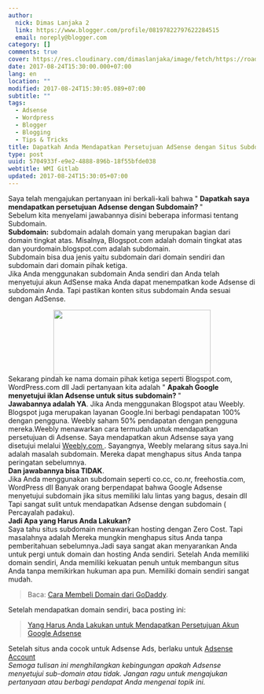 ```yaml
---
author:
  nick: Dimas Lanjaka 2
  link: https://www.blogger.com/profile/08197822797622284515
  email: noreply@blogger.com
category: []
comments: true
cover: https://res.cloudinary.com/dimaslanjaka/image/fetch/https://roadtoblogging.com/wp-content/uploads/2013/01/Adsense-Account-With-Subdomain-1.png?w=730&ssl=1
date: 2017-08-24T15:30:00.000+07:00
lang: en
location: ""
modified: 2017-08-24T15:30:05.089+07:00
subtitle: ""
tags:
  - Adsense
  - Wordpress
  - Blogger
  - Blogging
  - Tips & Tricks
title: Dapatkah Anda Mendapatkan Persetujuan AdSense dengan Situs Subdomain?
type: post
uuid: 5704933f-e9e2-4888-896b-18f55bfde038
webtitle: WMI Gitlab
updated: 2017-08-24T15:30:05+07:00
---
```


Saya telah mengajukan pertanyaan ini berkali-kali bahwa " <strong> Dapatkah saya mendapatkan persetujuan Adsense dengan Subdomain? </strong> "<br>Sebelum kita menyelami jawabannya disini beberapa informasi tentang Subdomain.<br><strong>Subdomain:</strong> subdomain adalah domain yang merupakan bagian dari domain tingkat atas. Misalnya, Blogspot.com adalah domain tingkat atas dan yourdomain.blogspot.com adalah subdomain.<br>Subdomain bisa dua jenis yaitu subdomain dari domain sendiri dan subdomain dari domain pihak ketiga.<br>Jika Anda menggunakan subdomain Anda sendiri dan Anda telah menyetujui akun AdSense maka Anda dapat menempatkan kode Adsense di subdomain Anda. Tapi pastikan konten situs subdomain Anda sesuai dengan AdSense.<br><div class="separator" style="clear: both; text-align: center;"><a href="http://res.cloudinary.com/dimaslanjaka/image/fetch/https://roadtoblogging.com/wp-content/uploads/2013/01/Adsense-Account-With-Subdomain-1.png?w=730&amp;ssl=1" imageanchor="1" style="margin-left: 1em; margin-right: 1em;" rel="noopener noreferer nofollow"><img border="0" data-original-height="300" data-original-width="730" height="132" src="https://res.cloudinary.com/dimaslanjaka/image/fetch/https://roadtoblogging.com/wp-content/uploads/2013/01/Adsense-Account-With-Subdomain-1.png?w=730&amp;ssl=1" width="320"></a></div>Sekarang pindah ke nama domain pihak ketiga seperti Blogspot.com, WordPress.com dll Jadi pertanyaan kita adalah " <strong> Apakah Google menyetujui iklan Adsense untuk situs subdomain? </strong> "<br><strong>Jawabannya adalah YA</strong>. Jika Anda menggunakan Blogspot atau Weebly. Blogspot juga merupakan layanan Google.Ini berbagi pendapatan 100% dengan pengguna. Weebly saham 50% pendapatan dengan pengguna mereka.Weebly menawarkan cara termudah untuk mendapatkan persetujuan di Adsense. Saya mendapatkan akun Adsense saya yang disetujui melalui <a href="https://translate.googleusercontent.com/translate_c?depth=1&amp;nv=1&amp;rurl=translate.google.com&amp;sl=auto&amp;sp=nmt4&amp;tl=id&amp;u=http://www.shareasale.com/r.cfm%3FB%3D358504%26U%3D928612%26M%3D37723%26urllink%3D&amp;usg=ALkJrhiIkAJAFooJPbhZfGF51ts3SSbODQ" rel="noopener noreferer nofollow" target="_blank"> Weebly.com </a>. Sayangnya, Weebly melarang situs saya.Ini adalah masalah subdomain. Mereka dapat menghapus situs Anda tanpa peringatan sebelumnya.<br><strong>Dan jawabannya bisa TIDAK</strong>.<br>Jika Anda menggunakan subdomain seperti co.cc, co.nr, freehostia.com, WordPress dll Banyak orang berpendapat bahwa Google Adsense menyetujui subdomain jika situs memiliki lalu lintas yang bagus, desain dll Tapi sangat sulit untuk mendapatkan Adsense dengan subdomain ( Percayalah padaku). <br><strong>Jadi Apa yang Harus Anda Lakukan?</strong><br>Saya tahu situs subdomain menawarkan hosting dengan Zero Cost. Tapi     masalahnya adalah Mereka mungkin menghapus situs Anda tanpa pemberitahuan     sebelumnya.Jadi saya sangat akan menyarankan Anda untuk pergi untuk domain     dan hosting Anda sendiri. Setelah Anda memiliki domain sendiri, Anda     memiliki kekuatan penuh untuk membangun situs Anda tanpa memikirkan hukuman     apa pun. Memiliki domain sendiri sangat mudah. <br><blockquote class="tr_bq">Baca: <a href="https://web-manajemen.blogspot.com/p/search.html?q=Cara+Membeli+Domain+Murah" target="_blank" title="Beli Domain dari GoDaddy"> Cara Membeli Domain dari GoDaddy</a>.</blockquote>Setelah mendapatkan domain sendiri, baca posting ini:  <br><blockquote class="tr_bq"><a href="https://web-manajemen.blogspot.com/p/search.html?q=Mendapatkan+Persetujuan+Adsense" target="_blank"> Yang Harus Anda Lakukan untuk Mendapatkan Persetujuan Akun Google Adsense </a></blockquote>Setelah situs anda cocok untuk Adsense Ads, berlaku untuk <a href="http://www.google.com/adsense&amp;usg=ALkJrhiWru9BTQqZI0jfHla2TjifIpP2jw" rel="noopener noreferer nofollow" target="_blank"> Adsense Account </a><br><em> Semoga tulisan ini menghilangkan kebingungan apakah Adsense menyetujui sub-domain atau tidak. </em> <em> Jangan ragu untuk mengajukan pertanyaan atau berbagi pendapat Anda mengenai topik ini. </em><script>document.querySelectorAll("pre,code");

  pretext.forEach(function (el) {
    el.classList.toggle("notranslate", true);
  });</script>